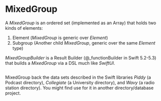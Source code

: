 # MixedGroup

A *MixedGroup* is an ordered set (implemented as an Array) that holds two kinds of elements:

1. Element (*MixedGroup* is generic over *Element*)
2. Subgroup (Another child *MixedGroup*, generic over the same *Element* type)

*MixedGroupBuilder* is a Result Builder (@_functionBuilder in Swift 5.2-5.3) that builds a *MixedGroup* via a DSL much like *SwiftUI*.

##

MixedGroup back the data sets described in the Swift libraries *Piddy* (a Podcast directory), *Collegiate* (a University directory), and *Wavy* (a radio station directory). You might find use for it in another directory/database project.
